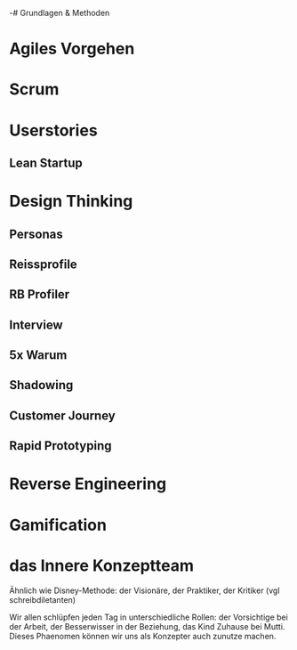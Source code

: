 -# Grundlagen & Methoden

# Agiles Vorgehen

# Scrum

# Userstories

## Lean Startup

# Design Thinking

## Personas

## Reissprofile

## RB Profiler

## Interview 

## 5x Warum 

## Shadowing

## Customer Journey

## Rapid Prototyping

# Reverse Engineering

# Gamification

# das Innere Konzeptteam

Ähnlich wie Disney-Methode: der Visionäre, der Praktiker, der Kritiker (vgl schreibdiletanten)

Wir allen schlüpfen jeden Tag in unterschiedliche Rollen: der Vorsichtige bei der Arbeit, der Besserwisser in der Beziehung, das Kind Zuhause bei Mutti. Dieses Phaenomen können wir uns als Konzepter auch zunutze machen. 
